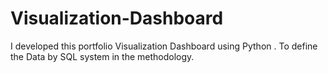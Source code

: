 # Visualization-Dashboard
I developed this portfolio Visualization Dashboard using Python . To define the Data by SQL system in the methodology.
